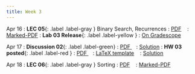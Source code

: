 ```yaml
---
title: Week 3
---
```


Apr 16
: **LEC 05**{: .label .label-gray } Binary Search, Recurrences
  : [PDF](lectures/05-binary_search-recurrences/Lec05.pdf) &nbsp;&nbsp;
  : [Marked-PDF](lectures/05-binary_search-recurrences/Lec05-marked.pdf)
: **Lab 03 Release**{: .label .label-yellow } 
  : [On Gradescope](#)

Apr 17
: **Discussion 02**{: .label .label-green}
  : [PDF ](discussion/discussion-02.pdf) &nbsp;&nbsp;
  : [Solution](discussion/discussion-02-marked.pdf)
: **HW 03 posted**{: .label .label-red }
  : [PDF ](homeworks/HW03/HW03.pdf) &nbsp;&nbsp;
  : [LaTeX template](homeworks/HW03/template.zip) &nbsp;&nbsp;
  : [Solution](#)

Apr 18
: **LEC 06**{: .label .label-gray } Sorting
  : [PDF](lectures/06-sorting/Lec06.pdf) &nbsp;&nbsp;
  : [Marked-PDF](#)

